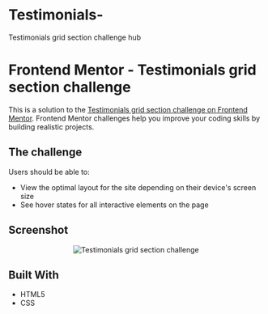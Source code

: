 # Testimonials-
Testimonials grid section challenge hub

# Frontend Mentor - Testimonials grid section challenge

This is a solution to the [Testimonials grid section challenge on Frontend Mentor](https://www.frontendmentor.io/challenges/testimonials-grid-section-Nnw6J7Un7). Frontend Mentor challenges help you improve your coding skills by building realistic projects. 

## The challenge

Users should be able to:

- View the optimal layout for the site depending on their device's screen size
- See hover states for all interactive elements on the page

## Screenshot

<p align="center">
  <img width="auto" src="https://user-images.githubusercontent.com/74991230/174593703-9d3134f1-eb37-441e-8574-8d0111d7af80.png" alt="Testimonials grid section challenge" />
</p>



## Built With

 - HTML5
 - CSS
 
